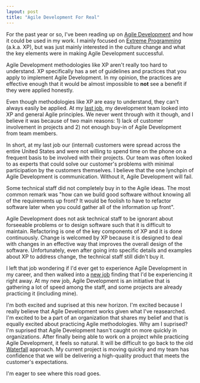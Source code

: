```yaml
---
layout: post
title: "Agile Development For Real"
---
```


<p>For the past year or so, I've been reading up on <a href="http://www.agilealliance.org/home" target="_blank">Agile Development</a> and how it could be used in my work. I mainly focused on <a href="http://www.extremeprogramming.org/" target="_blank">Extreme Programming</a> (a.k.a. XP), but was just mainly interested in the culture change and what the key elements were in making Agile Development successful.</p>
<p>Agile Development methodologies like XP aren't really too hard to understand. XP specifically has a set of guidelines and practices that you apply to implement Agile Development. In my opinion, the practices are effective enough that it would be almost impossible to <strong>not</strong> see a benefit if they were applied honestly.</p>
<p>Even though methodologies like XP are easy to understand, they can't always easily be applied. At my <a href="http://www.nextelpartners.com/" target="_blank">last job</a>, my development team looked into XP and general Agile principles. We never went through with it though, and I believe it was because of two main reasons: 1) lack of customer involvement in projects and 2) not enough buy-in of Agile Development from team members.</p>
<p>In short, at my last job our (internal) customers were spread across the entire United States and were not willing to spend time on the phone on a frequent basis to be involved with their projects.  Our team was often looked to as experts that could solve our customer's problems with minimal participation by the customers themselves.  I believe that the one lynchpin of Agile Development is communication.  Without it, Agile Development will fail.</p>
<p>Some technical staff did not completely buy in to the Agile ideas.  The most common remark was "how can we build good software without knowing all of the requirements up front?  It would be foolish to have to refactor software later when you could gather all of the information up front".</p>
<p>Agile Development does not ask technical staff to be ignorant about forseeable problems or to design software such that it is difficult to maintain.  Refactoring is one of the key components of XP and it is done continuously.  Change is welcomed by XP because it is designed to deal with changes in an effective way that improves the overall design of the software.  Unfortunately, even after going into specific details and examples about XP to address change, the technical staff still didn't buy it.</p>
<p>I left that job wondering if I'd ever get to experience Agile Development in my career, and then walked into a <a href="http://www.inetium.com" target="_blank">new job</a> finding that I'd be experiencing it right away.  At my new job, Agile Development is an initiative that is gathering a lot of speed among the staff, and some projects are already practicing it (including mine).  </p>
<p> I'm both excited and suprised at this new horizon.  I'm excited because I really believe that Agile Development works given what I've reasearched.  I'm excited to be a part of an organization that shares my belief and that is equally excited about practicing Agile methodologies.  Why am I suprised?  I'm suprised that Agile Development hasn't caught on more quickly in organizations.  After finally being able to work on a project while practicing Agile Development, it feels so natural.  It will be difficult to go back to the old <a href="http://codecourse.sourceforge.net/materials/The-Waterfall-Lifecycle-Model.html" target="_blank">Waterfall</a> approach.  My current project is moving quickly and my team has confidence that we will be delivering a high-quality product that meets the customer's expectations. </p>
<p>I'm eager to see where this road goes.</p>
 
